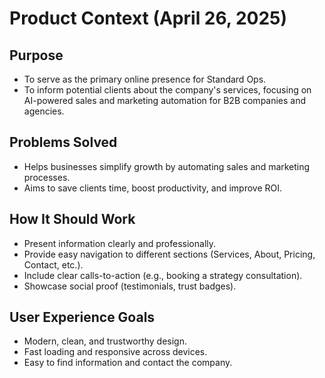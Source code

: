 # Product Context (April 26, 2025)

## Purpose
- To serve as the primary online presence for Standard Ops.
- To inform potential clients about the company's services, focusing on AI-powered sales and marketing automation for B2B companies and agencies.

## Problems Solved
- Helps businesses simplify growth by automating sales and marketing processes.
- Aims to save clients time, boost productivity, and improve ROI.

## How It Should Work
- Present information clearly and professionally.
- Provide easy navigation to different sections (Services, About, Pricing, Contact, etc.).
- Include clear calls-to-action (e.g., booking a strategy consultation).
- Showcase social proof (testimonials, trust badges).

## User Experience Goals
- Modern, clean, and trustworthy design.
- Fast loading and responsive across devices.
- Easy to find information and contact the company.
